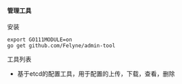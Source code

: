 #### 管理工具

安装  
```shell
export GO111MODULE=on
go get github.com/Felyne/admin-tool
```

工具列表  
  - 基于etcd的配置工具，用于配置的上传，下载，查看，删除